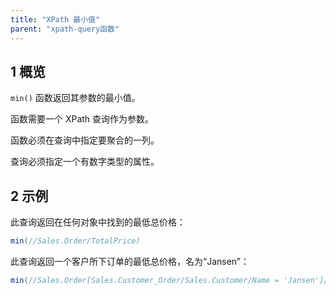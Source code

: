 ```yaml
---
title: "XPath 最小值"
parent: "xpath-query函数"
---
```


## 1 概览

`min()` 函数返回其参数的最小值。

函数需要一个 XPath 查询作为参数。

函数必须在查询中指定要聚合的一列。

查询必须指定一个有数字类型的属性。

## 2 示例

此查询返回在任何对象中找到的最低总价格：

```java
min(//Sales.Order/TotalPrice)
```
此查询返回一个客户所下订单的最低总价格，名为“Jansen”：

```java
min(//Sales.Order[Sales.Customer_Order/Sales.Customer/Name = 'Jansen']/TotalPrice)
```
